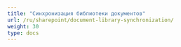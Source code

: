 ```yaml
---
title: "Синхронизация библиотеки документов"
url: /ru/sharepoint/document-library-synchronization/
weight: 30
type: docs
---
```

